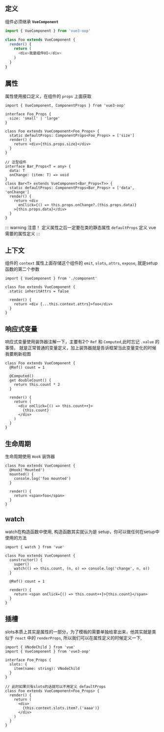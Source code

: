 ## 定义

组件必须继承 **`VueComponent`**

```typescript
import { VueComponent } from 'vue3-oop'

class Foo extends VueComponent {
  render() {
    return (
      <div>我是组件UI</div>
    )
  }
}
```

## 属性

属性使用接口定义，在组件的 `props` 上面获取

```tsx
import { VueComponent, ComponentProps } from 'vue3-oop'

interface Foo_Props {
  size: 'small' | 'large'
}

class Foo extends VueComponent<Foo_Props> {
  static defaultProps: ComponentProps<Foo_Props> = ['size']
  render() {
    return <div>{this.props.size}</div>
  }
}

// 泛型组件
interface Bar_Props<T = any> {
  data: T
  onChange: (item: T) => void
}
class Bar<T> extends VueComponent<Bar_Props<T>> {
  static defaultProps: ComponentProps<Bar_Props> = ['data', 'onChange']
  render() {
    return <div 
      onClick={() => this.props.onChange?.(this.props.data)}
    >{this.props.data}</div>
  }
}

```

::: warning 注意！
定义属性之后一定要在类的静态属性 `defaultProps` 定义 vue 需要的属性定义
:::

## 上下文

组件的 `context` 属性上面存储这个组件的 `emit`, `slots`, `attrs`, `expose`, 
就是setup函数的第二个参数

```tsx
import { VueComponent } from './component'

class Foo extends VueComponent {
  static inheritAttrs = false

  render() {
    return <div {...this.context.attrs}>foo</div>
  }
}
```

## 响应式变量

响应式变量使用装饰器注解一下，主要有2个 `Ref` 和 `Computed`,此时忘记 `.value` 的事情，
就是正常普通的变量定义，加上装饰器就是告诉框架当此变量变化的时候我要刷新视图

```tsx
class Foo extends VueComponent {
  @Ref() count = 1

  @Computed()
  get doubleCount() {
    return this.count * 2
  }

  render() {
    return (
      <div onClick={() => this.count++}>
        {this.count}
      </div>
    )
  }
}
```

## 生命周期

生命周期使用 `Hook` 装饰器

```tsx
class Foo extends VueComponent {
  @Hook('Mounted')
  mounted() {
    console.log('foo mounted')
  }

  render() {
    return <span>foo</span> 
  }
}
```

## watch

watch在构造函数中使用, 构造函数其实就认为是 setup，你可以做任何在setup中使用的方法

```tsx
import { watch } from 'vue'

class Foo extends VueComponent {
  constructor() {
    super()
    watch(() => this.count, (n, o) => console.log('change', n, o))
  }

  @Ref() count = 1

  render() {
    return <span onClick={() => this.count++}>{this.count}</span>
  }
}
```

## 插槽

slots本质上其实是属性的一部分，为了模板的需要单独给拿出来，他其实就是类似于 `react` 中的 `renderProps`,
所以我们可以在属性定义的时候定义一下, 

```tsx
import { VNodeChild } from 'vue'
import { VueComponent } from 'vue3-oop'

interface Foo_Props {
  slots: {
    item(name: string): VNodeChild
  }
}

// 此时如果只有slots的话就可以不用定义 defaultProps
class Foo extends VueComponent<Foo_Props> {
  render() {
    return (
      <div>
        {this.context.slots.item?.('aaaa')}
      </div>
    )
  }
}
```
